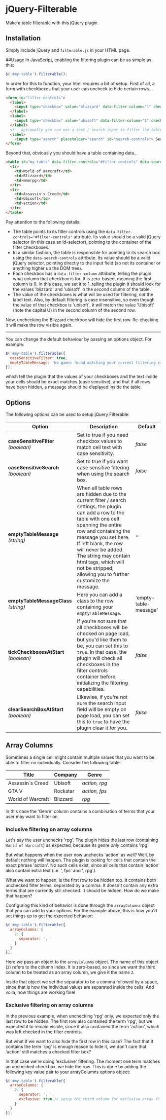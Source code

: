 # jQuery-Filterable
Make a table filterable with this jQuery plugin.


## Installation
Simply include jQuery and `filterable.js` in your HTML page.

##Usage
In JavaScript, enabling the filtering plugin can be as simple as this:
```javascript
$('#my-table').filterable();
```
In order for this to function, your html requires a bit of setup. First of all, a form with checkboxes that your user can uncheck to hide certain rows...
```html
<form id="filter-controls">
  <label>
    <input type="checkbox" value="blizzard" data-filter-column="1" checked /> Blizzard
  </label>
  <label>
    <input type="checkbox" value="ubisoft" data-filter-column="1" checked /> Ubisoft
  </label>
  <!-- optionally you can use a text / search input to filter the table on user entered text -->
  <label>
    <input type="search" placeholder="search" id="search-controls"> Search the table
</form>
```
Beyond that, obviously you should have a table containing data...
```html
<table id="my-table" data-filter-controls="#filter-controls" data-search-controls="#search-controls">
  <tr>
    <td>World of Warcraft</td>
    <td>Blizzard</td>
    <td>mmorpg</td>
  </tr>
  <tr>
    <td>Assassin's Creed</td>
    <td>Ubisoft</td>
    <td>action</td>
  </tr>
</table>
```
Pay attention to the following details:
* The table points to its filter controls using the `data-filter-controls="#filter-controls"` attribute. Its value should be a valid jQuery selector (in this case an id-selector), pointing to the container of the filter checkboxes.
* In a similar fashion, the table is responsible for pointing to its search box using the `data-search-controls` attribute. Its value should be a valid jQuery selector, pointing directly to the input field (so not its container or anything higher up the DOM tree).
* Each checkbox has a `data-filter-column` attribute, telling the plugin what column that checkbox is for. It is zero-based, meaning the first column is 0. In this case, we set it to 1, telling the plugin it should look for the values 'blizzard' and 'ubisoft' in the *second* column of the table.
* The value of the checkboxes is what will be used for filtering, *not* the label text. Also, by default filtering is case *in*sensitive, so even though the value of that checkbox is 'ubisoft`, it *will* match the value 'Ubisoft' (note the capital U) in the second column of the second row.

Now, unchecking the Blizzard checkbox will hide the first row. Re-checking it will make the row visible again.

---

You can change the default behaviour by passing an options object. For example:
```javascript
$('#my-table').filterable({
  caseSensitiveFilter: true,
  emptyTableMessage: 'No games found matching your current filtering criteria.'
});
```
which tell the plugin that the values of your checkboxes and the text inside your cells should be exact matches (case sensitive), and that if all rows have been hidden, a message should be displayed inside the table.

## Options
The following options can be used to setup jQuery Filterable:

Option | Description | Default
-------|-------------|--------
**caseSensitiveFilter** *(boolean)* | Set to true if you need checkbox values to match cell text with case sensitivity. | *false*
**caseSensitiveSearch** *(boolean)* | Set to true if you want case sensitive filtering when using the search box. | *false*
**emptyTableMessage** *(string)* | When all table rows are hidden due to the current filter / search settings, the plugin can add a row to the table with one cell spanning the entire row and containing the message you set here. If left blank, the row will never be added. The string may contain html tags, which will not be stripped, allowing you to further customize the message. | *''*
**emptyTableMessageClass** *(string)* | Here you can add a class to the row containing your `emptyTableMessage`. | 'empty-table-message'
**tickCheckboxesAtStart** *(boolean)* | If you're not sure that all checkboxes will be checked on page load, but you'd like them to be, you can set this to `true`. In that case, the plugin will check all checkboxes in the filter controls container before initializing the filtering capabilities. | *false*
**clearSearchBoxAtStart** *(boolean)* | Likewise, if you're not sure the search input field will be empty on page load, you can set this to `true` to have the plugin clear it for you. | *false*

## Array Columns
Sometimes a single cell might contain multiple values that you want to be able to filter on individually. Consider the following table:

Title | Company | Genre
------|---------|------
Assassin`s Creed | Ubisoft | *action, rpg*
GTA V | Rockstar | *action, fps*
World of Warcraft | Blizzard | *rpg*

In this case the 'Genre' column contains a combination of terms that your user may want to filter on.

### Inclusive filtering on array columns

Let's say the user unchecks 'rpg'. The plugin hides the last row (containing `World of Warcraft`) as expected, because its genre *only* contains 'rpg'.

But what happens when the user now unchecks 'action' as well? Well, by default nothing will happen. The plugin is looking for cells that contain the exact phrase 'action'. No such cells exist, since all cells that contain 'action' also contain extra text (i.e. ', fps' and ', rpg').

What we want to happen, is the first row to be hidden too. It contains both unchecked filter terms, separated by a comma. It doesn't contain any extra terms that are currently still checked. It should be hidden. How do we make that happen?

Configuring this kind of behavior is done through the `arrayColumns` object that you can add to your options. For the example above, this is how you'd set things up to get the expected behavior:
```javascript
$('#my-table').filterable({
  arrayColumns: {
    2: {
      separator: ', '
    }
  }
});
```
Here we pass an object to the `arrayColumns` object. The name of this object (`2`) refers to the column index. It is zero-based, so since we want the third column to be treated as an array column, we give it the name `2`.

Inside that object we set the separator to be a comma followed by a space, since that is how the individual values are separated inside the cells. And voilá, now things are working fine!

### Exclusive filtering on array columns
In the previous example, when unchecking 'rpg' only, we expected only the last row to be hidden. The first row also contained the term 'rpg', but we expected it to remain visible, since it also contained the term 'action', which was left checked in the filter controls.

But what if we want to also hide the first row in this case? The fact that it contains the term 'rpg' is enough reason to hide it, we don't care that 'action' still matches a checked filter box?

In that case we're doing 'exclusive' filtering. The moment one term matches an unchecked checkbox, we hide the row. This is done by adding the following key value pair to your arrayColumns options object:
```javascript
$('#my-table').filterable({
  arrayColumns: {
    2: {
      separator: ', ',
      exclusive: true // setup the third column for exclusive array filtering
    }
  }
});
```

